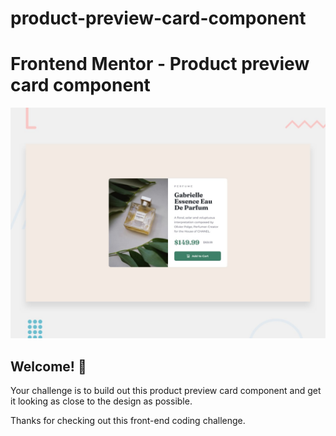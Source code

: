 # product-preview-card-component

# Frontend Mentor - Product preview card component

![Design preview for the Product preview card component coding challenge](./design/desktop-preview.jpg)

## Welcome! 👋
Your challenge is to build out this product preview card component and get it looking as close to the design as possible.

Thanks for checking out this front-end coding challenge.
